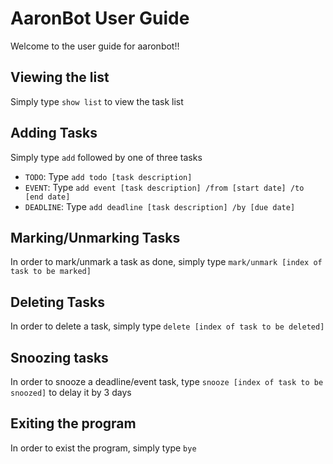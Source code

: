 # AaronBot User Guide
Welcome to the user guide for aaronbot!!

## Viewing the list
Simply type `show list` to view the task list

## Adding Tasks
Simply type `add` followed by one of three tasks
- `TODO`: Type `add todo [task description]`
- `EVENT`: Type `add event [task description] /from [start date] /to [end date]`
- `DEADLINE`: Type `add deadline [task description] /by [due date]`

## Marking/Unmarking Tasks
In order to mark/unmark a task as done, simply type `mark/unmark [index of task to be marked]`

## Deleting Tasks
In order to delete a task, simply type `delete [index of task to be deleted]`

## Snoozing tasks
In order to snooze a deadline/event task, type `snooze [index of task to be snoozed]` to delay it by 3 days

## Exiting the program
In order to exist the program, simply type `bye`